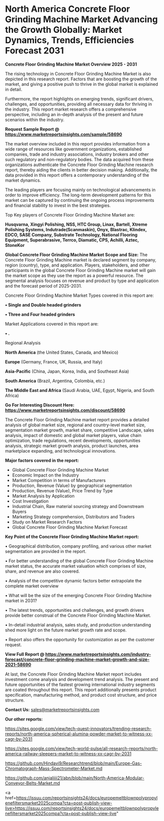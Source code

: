 # North America Concrete Floor Grinding Machine Market Advancing the Growth Globally: Market Dynamics, Trends, Efficiencies Forecast 2031

<Strong> Concrete Floor Grinding Machine Market Overview 2025 - 2031</strong>

The rising technology in Concrete Floor Grinding Machine Market is also depicted in this research report. Factors that are boosting the growth of the market, and giving a positive push to thrive in the global market is explained in detail.

Furthermore, the report highlights on emerging trends, significant drivers, challenges, and opportunities, providing all necessary data for thriving in the industry. This report market research offers a comprehensive perspective, including an in-depth analysis of the present and future scenarios within the industry.

<strong>Request Sample Report @ <a href=https://www.marketreportsinsights.com/sample/58690>https://www.marketreportsinsights.com/sample/58690</a></strong>

The market overview included in this report provides information from a wide range of resources like government organizations, established companies, trade and industry associations, industry brokers and other such regulatory and non-regulatory bodies. The data acquired from these organizations authenticate the Concrete Floor Grinding Machine research report, thereby aiding the clients in better decision making. Additionally, the data provided in this report offers a contemporary understanding of the market dynamics.

The leading players are focusing mainly on technological advancements in order to improve efficiency. The long-term development patterns for this market can be captured by continuing the ongoing process improvements and financial stability to invest in the best strategies.

Top Key players of Concrete Floor Grinding Machine Market are:

<strong>Husqvarna, Xingyi Polishing, NSS, HTC Group, Linax, Bartell, Xtreme Polishing Systems, Indutrade(Scanmaskin), Onyx, Blastrac, Klindex, EDCO, SASE Company, Substrate Technology, National Flooring Equipment, Superabrasive, Terrco, Diamatic, CPS, Achilli, Aztec, StoneKor</strong>

<strong><b>Global Concrete Floor Grinding Machine Market Scope and Size:</b></strong>
The Concrete Floor Grinding Machine market is declared segment by company, region (country), type, and application. Players, stakeholders, and other participants in the global Concrete Floor Grinding Machine market will gain the market scope as they use the report as a powerful resource. The segmental analysis focuses on revenue and product by type and application and the forecast period of 2025-2031.

Concrete Floor Grinding Machine Market Types covered in this report are:

<strong>• Single and Double headed grinders

• Three and Four headed grinders</strong>

Market Applications covered in this report are:

<strong>• .</strong> 

Regional Analysis

<strong>North America</strong> (the United States, Canada, and Mexico)

<strong>Europe</strong> (Germany, France, UK, Russia, and Italy)

<strong>Asia-Pacific</strong> (China, Japan, Korea, India, and Southeast Asia)

<strong>South America</strong> (Brazil, Argentina, Colombia, etc.)

<strong>The Middle East and Africa</strong> (Saudi Arabia, UAE, Egypt, Nigeria, and South Africa)

<strong>Go For Interesting Discount Here: <a href=https://www.marketreportsinsights.com/discount/58690>https://www.marketreportsinsights.com/discount/58690</a></strong>

The Concrete Floor Grinding Machine market report provides a detailed analysis of global market size, regional and country-level market size, segmentation market growth, market share, competitive Landscape, sales analysis, impact of domestic and global market players, value chain optimization, trade regulations, recent developments, opportunities analysis, strategic market growth analysis, product launches, area marketplace expanding, and technological innovations.

<strong><b>Major factors covered in the report:</b></strong>
<ul>
  <li>Global Concrete Floor Grinding Machine Market </li>
  <li>Economic Impact on the Industry</li>
  <li>Market Competition in terms of Manufacturers</li>
  <li>Production, Revenue (Value) by geographical segmentation</li>
  <li>Production, Revenue (Value), Price Trend by Type</li>
  <li>Market Analysis by Application</li>
  <li>Cost Investigation</li>
  <li>Industrial Chain, Raw material sourcing strategy and Downstream Buyers</li>
  <li>Marketing Strategy comprehension, Distributors and Traders</li>
  <li>Study on Market Research Factors</li>
  <li>Global Concrete Floor Grinding Machine Market Forecast</li>
</ul>

<strong><b>Key Point of the Concrete Floor Grinding Machine Market report:</b></strong>

• Geographical distribution, company profiling, and various other market segmentation are provided in the report.

• For better understanding of the global Concrete Floor Grinding Machine market status, the accurate market valuation which comprises of size, share, and revenue are also covered.

• Analysis of the competitive dynamic factors better extrapolate the complete market overview

• What will be the size of the emerging Concrete Floor Grinding Machine market in 2031?

• The latest trends, opportunities and challenges, and growth drivers provide better construal of the Concrete Floor Grinding Machine Market.

• In-detail industrial analysis, sales study, and production understanding shed more light on the future market growth rate and scope.

• Report also offers the opportunity for customization as per the customer request.

<strong><b>View Full Report @ <a href=https://www.marketreportsinsights.com/industry-forecast/concrete-floor-grinding-machine-market-growth-and-size-2021-58690>https://www.marketreportsinsights.com/industry-forecast/concrete-floor-grinding-machine-market-growth-and-size-2021-58690</a></b></strong>


At last, the Concrete Floor Grinding Machine Market report includes investment come analysis and development trend analysis. The present and future opportunities of the fastest growing international industry segments are coated throughout this report. This report additionally presents product specification, manufacturing method, and product cost structure, and price structure.

<strong>Contact Us:</strong>
sales@marketreportsinsights.com

<strong>Our other reports:</strong>

<a href=https://sites.google.com/view/tech-quest-innovators/trending-research-reports/north-america-spherical-alumina-powder-market-to-witness-xx-cagr-by-2031>https://sites.google.com/view/tech-quest-innovators/trending-research-reports/north-america-spherical-alumina-powder-market-to-witness-xx-cagr-by-2031</a>

<a href=https://sites.google.com/view/tech-world-pulse/all-research-reports/north-america-railway-sleepers-market-to-witness-xx-cagr-by-2031>https://sites.google.com/view/tech-world-pulse/all-research-reports/north-america-railway-sleepers-market-to-witness-xx-cagr-by-2031</a>

<a href=https://github.com/Hindavi9/Researchtrend/blob/main/Europe-Gas-Chromatograph-Mass-Spectrometer-Market.md>https://github.com/Hindavi9/Researchtrend/blob/main/Europe-Gas-Chromatograph-Mass-Spectrometer-Market.md</a>

<a href=https://github.com/anjaliiii21/abn/blob/main/North-America-Modular-Conveyor-Belts-Market.md>https://github.com/anjaliiii21/abn/blob/main/North-America-Modular-Conveyor-Belts-Market.md</a>

<a href=https://issuu.com/reportsinsights24/docs/europemeltblownpolypropylenefiltersmarket2025compa?cta=post-publish-view-live>https://issuu.com/reportsinsights24/docs/europemeltblownpolypropylenefiltersmarket2025compa?cta=post-publish-view-live</a>"
